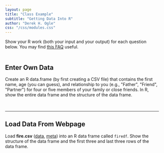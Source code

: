 ```yaml
---
layout: page
title: "Class Example"
subtitle: "Getting Data Into R"
author: "Derek H. Ogle"
css: "/css/modules.css"
---
```



<div class="alert alert-info">
Show your R work (both your input and your output) for each question below. You may find
<a href="http://derekogle.com/NCMTH107/resources/FAQs/AssignmentNotebook" target="_blank">this FAQ</a> useful.
</div>

<br>


## Enter Own Data
Create an R data.frame (by first creating a CSV file) that contains the first name, age (you can guess), and relationship to you (e.g., "Father", "Friend", "Partner") for four or five members of your family or close friends. In R, show the entire data frame and the structure of the data frame.

&nbsp;

----

## Load Data From Webpage
Load **fire.csv** ([data](https://raw.githubusercontent.com/droglenc/NCData/master/Fire.csv), [meta](https://raw.githubusercontent.com/droglenc/NCData/master/Fire_meta.txt)) into an R data frame called `firedf`. Show the structure of the data frame and the first three and last three rows of the data frame.
